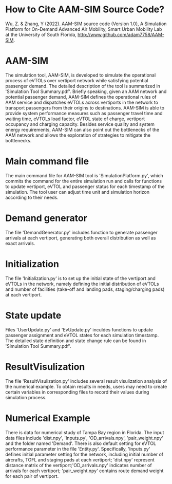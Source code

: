 # How to Cite AAM-SIM Source Code?
Wu, Z. & Zhang, Y (2022). AAM-SIM source code (Version 1.0), A Simulation Platform for On-Demand Advanced Air Mobility, Smart Urban Mobility Lab at the University of South Florida, http://www.github.com/adam7758/AAM-SIM. 

# AAM-SIM
The simulation tool, AAM-SIM, is developed to simulate the operational process of eVTOLs over vertiport network while satisfying potential passenger demand. The detailed description of the tool is summarized in 'Simulation Tool Summary.pdf'. Briefly speaking, given an AAM network and potential passenger demand, AAM-SIM defines the operational rules of AAM service and dispatches eVTOLs across vertiports in the network to transport passengers from their origins to destinations. AAM-SIM is able to provide system performance measures such as passenger travel time and waiting time, eVTOLs load factor, eVTOL state of charge, vertiport occupancy and charging capacity. Besides service quality and system energy requirements, AAM-SIM can also point out the bottlenecks of the AAM network and allows the exploration of strategies to mitigate the bottlenecks. 

# Main command file
The main command file for AAM-SIM tool is 'SimulationPlatform.py', which commits the command for the entire simulation run and calls for functions to update vertiport, eVTOL and passenger status for each timestamp of the simulation. The tool user can adjust time unit and simulation horizon according to their needs.

# Demand generator
The file 'DemandGenerator.py' includes function to generate passenger arrivals at each vertiport, generating both overall distribution as well as exact arrivals.

# Initialization
The file 'Initialization.py' is to set up the initial state of the vertiport and eVTOLs in the network, namely defining the initial distribution of eVTOLs and number of facilities (take-off and landing pads, staging/charging pads) at each vertiport.

# State update
Files 'UserUpdate.py' and 'EvUpdate.py' inculdes functions to update passenger assignment and eVTOL states for each simulation timestamp. The detailed state definition and state change rule can be found in 'Simulation Tool Summary.pdf'.

# ResultVisulization
The file 'ResultVisulization.py' includes several result visulization analysis of the numerical example. To obtain results in needs, users may need to create certain variables in corresponding files to record their values during simulation process. 

# Numerical Example
There is data for numerical study of Tampa Bay region in Florida. The input data files include 'dist.npy', 'Inputs.py', 'OD_arrivals.npy', 'pair_weight.npy' and the folder named 'Demand'. There is also default setting for eVTOL performance parameter in the file 'Entity.py'. Specifically, 'Inputs.py' defines initial parameter setting for the network, including initial number of aircrafts, TOFL and staging pads at each vertiport; 'dist.npy' represent distance matrix of the vertiport;'OD_arrivals.npy' indicates number of arrivals for each vertiport; 'pair_weight.npy' contains route demand weight for each pair of vertiport.
